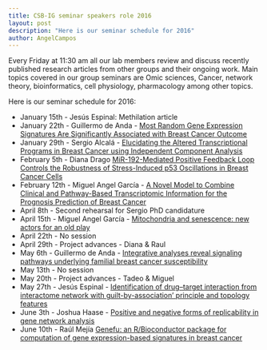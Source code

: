 ```yaml
---
title: CSB-IG seminar speakers role 2016
layout: post
description: "Here is our seminar schedule for 2016"
author: AngelCampos
---
```

Every Friday at 11:30 am all our lab members review and discuss recently published research articles from other groups and their ongoing work. Main topics covered in our group seminars are Omic sciences, Cancer, network theory, bioinformatics, cell physiology, pharmacology among other topics.

Here is our seminar schedule for 2016:

* January 15th - Jesús Espinal: Methilation article
* January 22th - Guillermo de Anda - [Most Random Gene Expression Signatures Are Significantly Associated with Breast Cancer Outcome](http://journals.plos.org/ploscompbiol/article?id=10.1371/journal.pcbi.1002240)
* January 29th - Sergio Alcalá - [Elucidating the Altered Transcriptional Programs in Breast Cancer using Independent Component Analysis](http://journals.plos.org/ploscompbiol/article?id=10.1371/journal.pcbi.0030161)
* February 5th - Diana Drago [MiR-192-Mediated Positive Feedback Loop Controls the Robustness of Stress-Induced p53 Oscillations in Breast Cancer Cells](http://journals.plos.org/ploscompbiol/article?id=10.1371/journal.pcbi.1004653)
* February 12th - Miguel Angel García - [A Novel Model to Combine Clinical and Pathway-Based Transcriptomic Information for the Prognosis Prediction of Breast Cancer](http://journals.plos.org/ploscompbiol/article?id=10.1371/journal.pcbi.1003851)
* April 8th - Second rehearsal for Sergio PhD candidature 
* April 15th - Miguel Angel García - [Mitochondria and senescence: new actors for an old play](http://emboj.embopress.org/content/35/7/701?etoc)
* April 22th - No session
* April 29th - Project advances - Diana & Raul
* May 6th - Guillermo de Anda - [Integrative analyses reveal signaling pathways underlying familial breast cancer susceptibility](http://msb.embopress.org/content/12/3/860?cpetoc)
* May 13th - No session
* May 20th - Project advances - Tadeo & Miguel 
* May 27th - Jesús Espinal - [Identification of drug–target interaction from interactome network with guilt-by-association’ principle and topology features](http://bioinformatics.oxfordjournals.org/content/32/7/1057.abstract)
* June 3th - Joshua Haase - [Positive and negative forms of replicability in gene network analysis](http://bioinformatics.oxfordjournals.org/content/32/7/1065.abstract)
* June 10th - Raúl Mejía [Genefu: an R/Bioconductor package for computation of gene expression-based signatures in breast cancer](http://bioinformatics.oxfordjournals.org/content/32/7/1097.abstract)